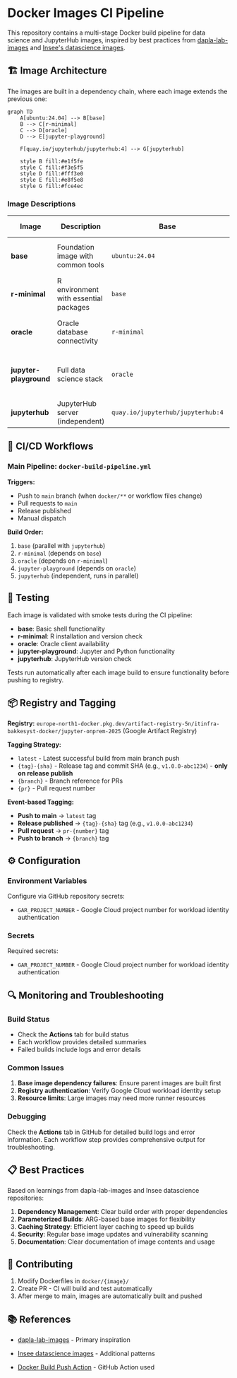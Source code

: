 # Docker Images CI Pipeline

This repository contains a multi-stage Docker build pipeline for data science and JupyterHub images, inspired by best practices from [dapla-lab-images](https://github.com/statisticsnorway/dapla-lab-images) and [Insee's datascience images](https://github.com/InseeFrLab/images-datascience).

## 🏗️ Image Architecture

The images are built in a dependency chain, where each image extends the previous one:

```mermaid
graph TD
    A[ubuntu:24.04] --> B[base]
    B --> C[r-minimal]
    C --> D[oracle]
    D --> E[jupyter-playground]
    
    F[quay.io/jupyterhub/jupyterhub:4] --> G[jupyterhub]
    
    style B fill:#e1f5fe
    style C fill:#f3e5f5
    style D fill:#fff3e0
    style E fill:#e8f5e8
    style G fill:#fce4ec
```

### Image Descriptions

| Image | Description | Base | Key Components |
|-------|-------------|------|----------------|
| **base** | Foundation image with common tools | `ubuntu:24.04` | Git, curl, wget, locale setup, user management |
| **r-minimal** | R environment with essential packages | `base` | R 4.4.0, Java 17, rocker scripts, SSB R packages |
| **oracle** | Oracle database connectivity | `r-minimal` | Oracle Instant Client 21c, SQL*Plus, TNS configuration |
| **jupyter-playground** | Full data science stack | `oracle` | JupyterLab, Python 3.11, Conda, data science packages |
| **jupyterhub** | JupyterHub server (independent) | `quay.io/jupyterhub/jupyterhub:4` | DockerSpawner, authentication tools |

## 🚀 CI/CD Workflows

### Main Pipeline: `docker-build-pipeline.yml`

**Triggers:**
- Push to `main` branch (when `docker/**` or workflow files change)
- Pull requests to `main`
- Release published
- Manual dispatch

**Build Order:**
1. `base` (parallel with `jupyterhub`)
2. `r-minimal` (depends on `base`)
3. `oracle` (depends on `r-minimal`)
4. `jupyter-playground` (depends on `oracle`)
5. `jupyterhub` (independent, runs in parallel)





## 🧪 Testing

Each image is validated with smoke tests during the CI pipeline:

- **base**: Basic shell functionality
- **r-minimal**: R installation and version check
- **oracle**: Oracle client availability
- **jupyter-playground**: Jupyter and Python functionality
- **jupyterhub**: JupyterHub version check

Tests run automatically after each image build to ensure functionality before pushing to registry.

## 📦 Registry and Tagging

**Registry:** `europe-north1-docker.pkg.dev/artifact-registry-5n/itinfra-bakkesyst-docker/jupyter-onprem-2025` (Google Artifact Registry)

**Tagging Strategy:**
- `latest` - Latest successful build from main branch push
- `{tag}-{sha}` - Release tag and commit SHA (e.g., `v1.0.0-abc1234`) - **only on release publish**
- `{branch}` - Branch reference for PRs
- `{pr}` - Pull request number

**Event-based Tagging:**
- **Push to main** → `latest` tag
- **Release published** → `{tag}-{sha}` tag (e.g., `v1.0.0-abc1234`)
- **Pull request** → `pr-{number}` tag
- **Push to branch** → `{branch}` tag



## ⚙️ Configuration

### Environment Variables

Configure via GitHub repository secrets:

- `GAR_PROJECT_NUMBER` - Google Cloud project number for workload identity authentication

### Secrets

Required secrets:
- `GAR_PROJECT_NUMBER` - Google Cloud project number for workload identity authentication

## 🔍 Monitoring and Troubleshooting

### Build Status

- Check the **Actions** tab for build status
- Each workflow provides detailed summaries
- Failed builds include logs and error details

### Common Issues

1. **Base image dependency failures**: Ensure parent images are built first
2. **Registry authentication**: Verify Google Cloud workload identity setup
3. **Resource limits**: Large images may need more runner resources

### Debugging

Check the **Actions** tab in GitHub for detailed build logs and error information. Each workflow step provides comprehensive output for troubleshooting.

## 📋 Best Practices

Based on learnings from dapla-lab-images and Insee datascience repositories:

1. **Dependency Management**: Clear build order with proper dependencies
2. **Parameterized Builds**: ARG-based base images for flexibility
3. **Caching Strategy**: Efficient layer caching to speed up builds
4. **Security**: Regular base image updates and vulnerability scanning
5. **Documentation**: Clear documentation of image contents and usage

## 🤝 Contributing

1. Modify Dockerfiles in `docker/{image}/`
2. Create PR - CI will build and test automatically
3. After merge to main, images are automatically built and pushed

## 📚 References

- [dapla-lab-images](https://github.com/statisticsnorway/dapla-lab-images) - Primary inspiration
- [Insee datascience images](https://github.com/InseeFrLab/images-datascience) - Additional patterns

- [Docker Build Push Action](https://github.com/docker/build-push-action) - GitHub Action used